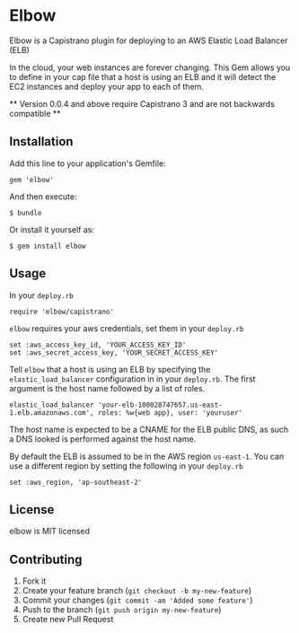 # Elbow

Elbow is a Capistrano plugin for deploying to an AWS Elastic Load Balancer (ELB)

In the cloud, your web instances are forever changing. This Gem allows you to define in
your cap file that a host is using an ELB and it will detect the EC2 instances and deploy
your app to each of them.

** Version 0.0.4 and above require Capistrano 3 and are not backwards compatible **

## Installation

Add this line to your application's Gemfile:

    gem 'elbow'

And then execute:

    $ bundle

Or install it yourself as:

    $ gem install elbow

## Usage

In your `deploy.rb`

    require 'elbow/capistrano'

`elbow` requires your aws credentials, set them in your `deploy.rb`

    set :aws_access_key_id, 'YOUR_ACCESS_KEY_ID'
    set :aws_secret_access_key, 'YOUR_SECRET_ACCESS_KEY'

Tell `elbow` that a host is using an ELB by specifying the `elastic_load_balancer`
configuration in in your `deploy.rb`. The first argument is the host name followed
by a list of roles.

    elastic_load_balancer 'your-elb-100028747657.us-east-1.elb.amazonaws.com', roles: %w{web app}, user: 'youruser'

The host name is expected to be a CNAME for the ELB public DNS, as such a DNS looked is
performed against the host name.

By default the ELB is assumed to be in the AWS region `us-east-1`. You can use a
different region by setting the following in your `deploy.rb`

    set :aws_region, 'ap-southeast-2'


## License

elbow is MIT licensed

## Contributing

1. Fork it
2. Create your feature branch (`git checkout -b my-new-feature`)
3. Commit your changes (`git commit -am 'Added some feature'`)
4. Push to the branch (`git push origin my-new-feature`)
5. Create new Pull Request
